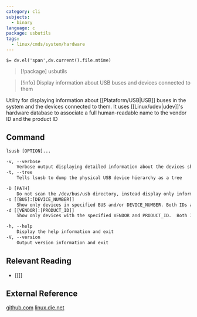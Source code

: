 ```yaml
---
category: cli
subjects:
  - binary
language: c
package: usbutils
tags:
  - linux/cmds/system/hardware
---
```


`$= dv.el('span',dv.current().file.mtime)`
> [!package] usbutils

> [!info] Display information about USB buses and devices connected to them

Utility for displaying information about [[Plataform/USB|USB]] buses in the system and the devices connected to them. It uses [[Linux/udev|udev]]'s hardware database to associate a full human-readable name to the vendor ID and the product ID

## Command
```txt
lsusb [OPTION]...

-v, --verbose
	Verbose output displaying detailed information about the devices shown
-t, --tree
	Tells lsusb to dump the physical USB device hierarchy as a tree

-D [PATH]
	Do not scan the /dev/bus/usb directory, instead display only information about the device whose device file is given
-s [[BUS]:[DEVICE_NUMBER]]
	Show only devices in specified BUS and/or DEVICE_NUMBER. Both IDs are given in decimal
-d [[VENDOR]:[PRODUCT_ID]]
	Show only devices with the specified VENDOR and PRODUCT_ID.	 Both IDs are given in hexadecimal

-h, --help
	Display the help information and exit 
-V, --version
	Output version information and exit
```

## Relevant Reading
- [[]]

## External Reference
[github.com](https://github.com/gregkh/usbutils)
[linux.die.net](https://linux.die.net/man/8/lsusb)
